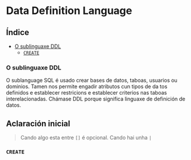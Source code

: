 # Data Definition Language
## Índice
  - [O sublinguaxe DDL](#o-sublinguaxe-ddl)
    - [```CREATE```](#create)
  ### O sublinguaxe DDL
O sublanguage SQL é usado crear bases de datos, taboas, usuarios ou dominios. Tamen nos permite engadir atributos cun tipos de da tos definidos e establecer restricions e establecer criterios nas taboas interelacionadas. Chámase DDL porque significa linguaxe de definición de datos.
  ## Aclaración inicial
> Cando algo esta entre ```[]``` é opcional.
> Cando hai unha ```|```
  ### ```CREATE``` 
